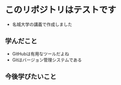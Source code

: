 # このリポジトリはテストです

* 名城大学の講義で作成しました

## 学んだこと

* GitHubは有用なツールだよね
* Gitはバージョン管理システムである

## 今後学びたいこと


